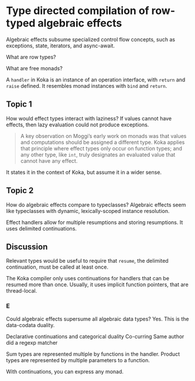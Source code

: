 # Type directed compilation of row-typed algebraic effects

Algebraic effects subsume specialized control flow concepts, such as exceptions,
state, iterators, and async-await.

What are row types?

What are free monads?

A `handler` in Koka is an instance of an operation interface, with `return` and
`raise` defined. It resembles monad instances with `bind` and `return`.

## Topic 1

How would effect types interact with laziness? If values cannot have effects,
then lazy evaluation could not produce exceptions.

> A key observation on Moggi’s early work on monads was that values and
> computations should be assigned a different type. Koka applies that principle
> where effect types only occur on function types; and any other type, like
> `int`, truly designates an evaluated value that cannot have any effect.

It states it in the context of Koka, but assume it in a wider sense.

## Topic 2

How do algebraic effects compare to typeclasses? Algebraic effects seem like
typeclasses with dynamic, lexically-scoped instance resolution.

Effect handlers allow for multiple resumptions and storing resumptions. It uses
delimited continuations.

## Discussion

Relevant types would be useful to require that `resume`, the delimited
continuation, must be called at least once.

The Koka compiler only uses continuations for handlers that can be resumed more
than once. Usually, it uses implicit function pointers, that are thread-local.

### E

Could algebraic effects supersume all algebraic data types? Yes. This is the
data-codata duality.

Declarative continuations and categorical duality
Co-curring
Same author did a regexp matcher

Sum types are represented multiple by functions in the handler. Product types
are represented by multiple parameters to a function.

With continuations, you can express any monad.
